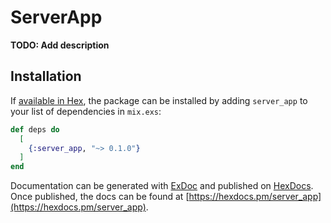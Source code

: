 # ServerApp

**TODO: Add description**

## Installation

If [available in Hex](https://hex.pm/docs/publish), the package can be installed
by adding `server_app` to your list of dependencies in `mix.exs`:

```elixir
def deps do
  [
    {:server_app, "~> 0.1.0"}
  ]
end
```

Documentation can be generated with [ExDoc](https://github.com/elixir-lang/ex_doc)
and published on [HexDocs](https://hexdocs.pm). Once published, the docs can
be found at [https://hexdocs.pm/server_app](https://hexdocs.pm/server_app).

